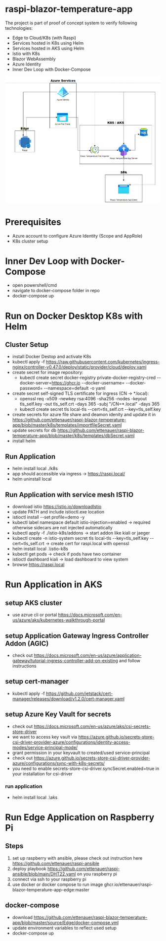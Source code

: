 # raspi-blazor-temperature-app
The project is part of proof of concept system to verify following technologies:
* Edge to Cloud/K8s (with Raspi)
* Services hosted in K8s using Helm
* Services hosted in AKS using Helm
* Istio with K8s
* Blazor WebAssembly
* Azure Identity 
* Inner Dev Loop with Docker-Compose

![System Design](https://github.com/ettenauer/raspi-blazor-temperature-app/blob/master/images/SystemDesign.PNG)

# Prerequisites
* Azure account to configure Azure Identity (Scope and AppRole)
* K8s cluster setup

# Inner Dev Loop with Docker-Compose
* open powershell/cmd
* navigate to docker-compose folder in repo
* docker-compose up

# Run on Docker Desktop K8s with Helm
## Cluster Setup
* install Docker Destop and activate K8s
* kubectl apply -f https://raw.githubusercontent.com/kubernetes/ingress-nginx/controller-v0.47.0/deploy/static/provider/cloud/deploy.yaml
* create secret for image repository:
	* kubectl create secret docker-registry private-docker-registry-cred --docker-server=https://ghcr.io --docker-username=<USERNAME> --docker-password=<PASSWORD> --namespace=default -o yaml
* create secret self-signed TLS certificate for ingress (CN -> *.local):
	* openssl req -x509 -newkey rsa:4096 -sha256 -nodes -keyout tls_self.key -out tls_self.crt -days 365 -subj "/CN=*.local" -days 365
	* kubectl create secret tls local-tls --cert=tls_self.crt --key=tls_self.key
* create secrets for azure file share and deamon idenity and update it in https://github.com/ettenauer/raspi-blazor-temperature-app/blob/master/k8s/templates/importfileSecret.yaml
* update secrets for db https://github.com/ettenauer/raspi-blazor-temperature-app/blob/master/k8s/templates/dbSecret.yaml
* install helm

## Run Application
* helm install local ./k8s 
* app should accessible via ingress -> https://raspi.local/
* helm uninstall local

## Run Application with service mesh ISTIO
* download istio https://istio.io/downloadIstio
* update PATH and include istioctl.exe location
* istioctl install --set profile=demo -y
* kubectl label namespace default istio-injection=enabled -> required otherwise sidecars are not injected automatically 
* kubectl apply -f ./istio-k8s/addons -> start addon like kiali or jaeger
* kubectl create -n istio-system secret tls local-tls --key=tls_self.key --cert=tls_self.crt -> create cert for raspi.local with openssl
* helm install local .\istio-k8s
* kubectl get pods -> check if pods have two container 
* istioctl dashboard kiali -> load dashboard to view system
* browse https://raspi.local

# Run Application in AKS

## setup AKS cluster
* use azrue cli or portal https://docs.microsoft.com/en-us/azure/aks/kubernetes-walkthrough-portal

## setup Application Gateway Ingress Controller Addon (AGIC)
* check out https://docs.microsoft.com/en-us/azure/application-gateway/tutorial-ingress-controller-add-on-existing and follow instructions

## setup cert-manager
* kubectl apply -f https://github.com/jetstack/cert-manager/releases/download/v1.2.0/cert-manager.yaml

## setup Azure Key Vault for secrets
* check out https://docs.microsoft.com/en-us/azure/aks/csi-secrets-store-driver
* we want to access key vault via https://azure.github.io/secrets-store-csi-driver-provider-azure/configurations/identity-access-modes/service-principal-mode/
* grant permission in your keyvault to created/used service-principal
* check out https://azure.github.io/secrets-store-csi-driver-provider-azure/configurations/sync-with-k8s-secrets/
* you need to enable secrets-store-csi-driver.syncSecret.enabled=true in your installation for csi-driver

### run application
* helm install local .\aks

# Run Edge Application on Raspberry Pi

## Steps
1. set up raspberry with ansible, please check out instruction here https://github.com/ettenauer/raspi-ansible
2. deploy playbook https://github.com/ettenauer/raspi-ansible/blob/main/DHT22.yaml on you raspberry pi
3. connect via ssh to your raspberry pi
4. use docker or docker compose to run image ghcr.io/ettenauer/raspi-blazor-temperature-app-edge:master

## docker-compose
* download https://github.com/ettenauer/raspi-blazor-temperature-app/blob/master/source/Edge/docker-compose.yml
* update environment variables to reflect used setup 
* docker-compose up 
